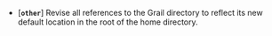 * [**`other`**] Revise all references to the Grail directory to reflect its new default location in the root of the home directory.